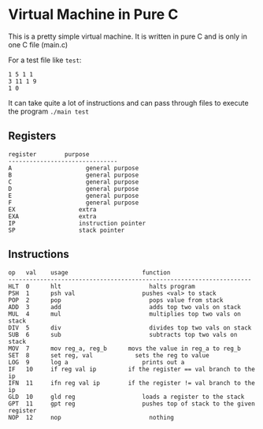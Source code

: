 # Virtual Machine in Pure C

This is a pretty simple virtual machine. It is written in pure C and is only in one C file (main.c)

For a test file like ```test```:

```
1 5 1 1
3 11 1 9
1 0
```

It can take quite a lot of instructions and can pass through files to execute the program ```./main test```


## Registers

```
register        purpose
-------------------------------
A			          general purpose
B			          general purpose
C			          general purpose
D			          general purpose
E			          general purpose
F			          general purpose
EX 			        extra
EXA 		        extra
IP			        instruction pointer
SP			        stack pointer
```


## Instructions

```
op   val    usage    			      function
---------------------------------------------------------------------
HLT  0      hlt 	 			        halts program
PSH  1      psh val  			      pushes <val> to stack
POP  2      pop 	 			        pops value from stack
ADD  3      add 	 			        adds top two vals on stack
MUL  4      mul 	 			        multiplies top two vals on stack
DIV  5      div 	 			        divides top two vals on stack
SUB  6      sub 	 			        subtracts top two vals on stack
MOV  7      mov reg_a, reg_b 	  movs the value in reg_a to reg_b 
SET  8      set reg, val 		    sets the reg to value
LOG  9      log a 				      prints out a
IF   10     if reg val ip 		  if the register == val branch to the ip
IFN  11     ifn reg val ip 		  if the register != val branch to the ip
GLD  10     gld reg 			      loads a register to the stack
GPT  11     gpt reg 			      pushes top of stack to the given register
NOP  12     nop 				        nothing
```

